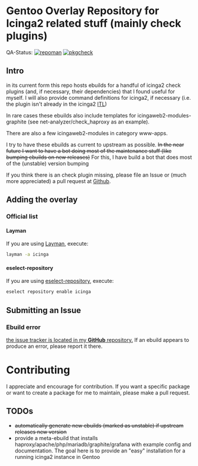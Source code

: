 # Gentoo Overlay Repository for Icinga2 related stuff (mainly check plugins)
QA-Status:
[![repoman](https://github.com/antonfischl1980/icinga/actions/workflows/repoman.yml/badge.svg)](https://github.com/antonfischl1980/icinga/actions/workflows/repoman.yml)
[![pkgcheck](https://github.com/antonfischl1980/icinga/actions/workflows/pkgcheck.yml/badge.svg)](https://github.com/antonfischl1980/icinga/actions/workflows/pkgcheck.yml)

## Intro
in its current form this repo hosts ebuilds for a handful of icinga2 check plugins (and, if necessary, their dependencies) that I found useful for myself.
I will also provide command definitions for icinga2, if necessary (i.e. the plugin isn't already in the icinga2 [ITL](https://icinga.com/docs/icinga-2/latest/doc/10-icinga-template-library/))

In rare cases these ebuilds also include templates for icingaweb2-modules-graphite (see net-analyzer/check_haproxy as an example).

There are also a few icingaweb2-modules in category www-apps.

I try to have these ebuilds as current to upstream as possible. ~~In the near future I want to have a bot doing most of the maintenance stuff (like bumping ebuilds on new releases)~~ For this, I have build a bot that does most of the (unstable) version bumping

If you think there is an check plugin missing, please file an Issue or (much more appreciated) a pull request at [Github](https://github.com/antonfischl1980/icinga). 

## Adding the overlay

### Official list

#### Layman

If you are using [Layman](https://wiki.gentoo.org/wiki/Layman), execute:

``` sh
layman -a icinga
```

#### eselect-repository

If you are using [eselect-repository](https://wiki.gentoo.org/wiki/Eselect/Repository), execute:

``` sh
eselect repository enable icinga
```

## Submitting an Issue

### Ebuild error

[the issue tracker is located in my **GitHub** repository.](https://github.com/antonfischl1980/icinga/issues) If an ebuild appears to produce an error, please report it there.


# Contributing

I appreciate and encourage for contribution. If you want a specific package or want to create a package for me to maintain, please make a pull request.


## TODOs

* ~~automatically generate new ebuilds (marked as unstable) if upstream releases new version~~
* provide a meta-ebuild that installs haproxy/apache/php/mariadb/graphite/grafana with example config and documentation. The goal here is to provide an "easy" installation for a running icinga2 instance in Gentoo
